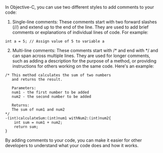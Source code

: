 In Objective-C, you can use two different styles to add comments to your code:

1. Single-line comments: These comments start with two forward slashes (//) and extend up to the end of the line. They are used to add brief comments or explanations of individual lines of code. For example:

```
int a = 5; // Assign value of 5 to variable a
```

2. Multi-line comments: These comments start with /* and end with */ and can span across multiple lines. They are used for longer comments, such as adding a description for the purpose of a method, or providing instructions for others working on the same code. Here's an example:

```
/* This method calculates the sum of two numbers
   and returns the result. 

   Parameters:
   num1 - the first number to be added
   num2 - the second number to be added

   Returns:
   The sum of num1 and num2
*/
-(int)calculateSum:(int)num1 withNum2:(int)num2{
    int sum = num1 + num2;
    return sum;
}
```

By adding comments to your code, you can make it easier for other developers to understand what your code does and how it works.